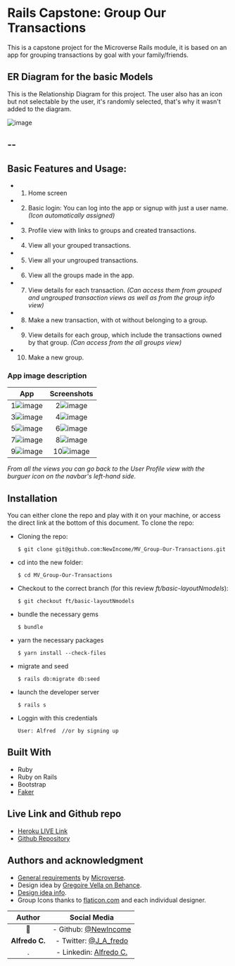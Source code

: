 # Rails Capstone: Group Our Transactions

This is a capstone project for the Microverse Rails module, it is based on an app for grouping transactions by goal with your family/friends.


## ER Diagram for the basic Models
This is the Relationship Diagram for this project.
The user also has an icon but not selectable by the user, it's randomly selected, that's why it wasn't added to the diagram.

![image](/app/assets/images/GroupOurTransactionsCAPstonePRJ-v2.png)
<!-- [link to file for edition](https://app.diagrams.net/?title=Copy%20of%20Group%20Our%20Transactions%20CAPstonePRJ-v1&client=1#W388c734d24bdc20a%2F388C734D24BDC20A!524 or https://tinyurl.com/ydhpcuee) -->
--
---
## Basic Features and Usage:
- 1. Home screen
- 2. Basic login: You can log into the app or signup with just a user name. *(Icon automatically assigned)*
- 3. Profile view with links to groups and created transactions.
- 4. View all your grouped transactions.
- 5. View all your ungrouped transactions.
- 6. View all the groups made in the app.
- 7. View details for each transaction. *(Can access them from grouped and ungrouped transaction views as well as from the group info view)*
- 8. Make a new transaction, with ot without belonging to a group.
- 9. View details for each group, which include the transactions owned by that group. *(Can access from the all groups view)*
- 10. Make a new group.

### App image description
App             | Screenshots
:--------------:|:------------:
1![image](/app/assets/images/RailsCapstone_RDMe01.png) | 2![image](/app/assets/images/RailsCapstone_RDMe02.png)
3![image](/app/assets/images/RailsCapstone_RDMe03.png) | 4![image](/app/assets/images/RailsCapstone_RDMe04.png)
5![image](/app/assets/images/RailsCapstone_RDMe05.png) | 6![image](/app/assets/images/RailsCapstone_RDMe06.png)
7![image](/app/assets/images/RailsCapstone_RDMe07.png) | 8![image](/app/assets/images/RailsCapstone_RDMe08.png)
9![image](/app/assets/images/RailsCapstone_RDMe09.png) | 10![image](/app/assets/images/RailsCapstone_RDMe10.png)
*From all the views you can go back to the User Profile view with the burguer icon on the navbar's left-hand side.*

## Installation

You can either clone the repo and play with it on your machine, or access the direct link at the bottom of this document.
To clone the repo:

- Cloning the repo:
  ```
  $ git clone git@github.com:NewIncome/MV_Group-Our-Transactions.git
  ```
- cd into the new folder:
  ```
  $ cd MV_Group-Our-Transactions
  ```
- Checkout to the correct branch (for this review _ft/basic-layoutNmodels_):
  ```
  $ git checkout ft/basic-layoutNmodels
  ```
- bundle the necessary gems
  ```
  $ bundle
  ```
- yarn the necessary packages
  ```
  $ yarn install --check-files
  ```
- migrate and seed
  ```
  $ rails db:migrate db:seed
  ```
- launch the developer server
  ```
  $ rails s
  ```
- Loggin with this credentials
  ```
  User: Alfred  //or by signing up
  ```
## Built With
- Ruby
- Ruby on Rails
- Bootstrap
- [Faker](https://github.com/faker-ruby/faker)

## Live Link and Github repo
- [Heroku LIVE Link](https://cryptic-shore-97676.herokuapp.com/)
- [Github Repository](https://github.com/NewIncome/MV_Group-Our-Transactions)

## Authors and acknowledgment
- [General requirements](https://www.notion.so/Group-our-transactions-ccea2b6642664540a70de9f30bdff4ce) by [Microverse](https://www.microverse.org/).
- Design idea by [Gregoire Vella on Behance](https://www.behance.net/gregoirevella).
- [Design idea info](https://www.behance.net/gallery/19759151/Snapscan-iOs-design-and-branding?tracking_source=).
- Group Icons thanks to [flaticon.com](https://www.flaticon.com) and each individual designer.

Author | Social Media
:--------------:|:------------:
👤 | - Github: [@NewIncome](https://github.com/NewIncome)
**Alfredo C.** | - Twitter: [@J_A_fredo](https://twitter.com/J_A_fredo)
. | - Linkedin: [Alfredo C.](www.linkedin.com/in/j-alfredo-c)
